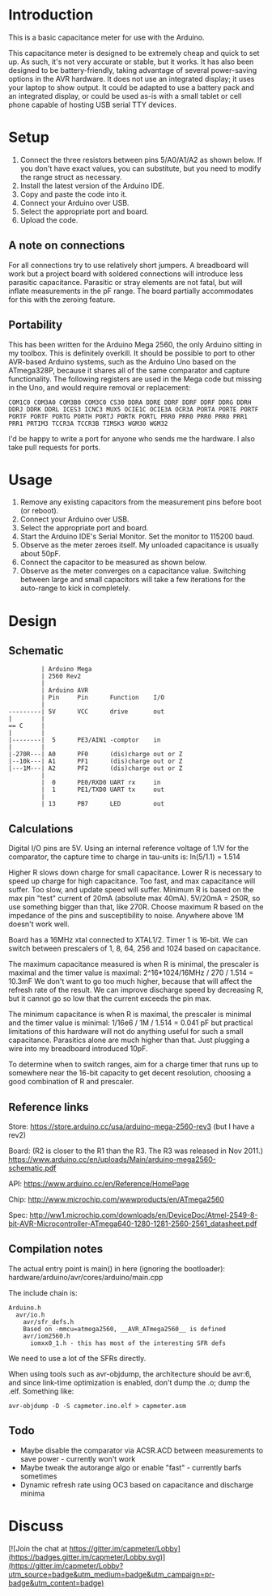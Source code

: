 Introduction
============

This is a basic capacitance meter for use with the Arduino.

This capacitance meter is designed to be extremely cheap and quick to set up. As such, it's not very accurate or stable, but it works. It has also been designed to be battery-friendly, taking advantage of several power-saving options in the AVR hardware. It does not use an integrated display; it uses your laptop to show output. It could be adapted to use a battery pack and an integrated display, or could be used as-is with a small tablet or cell phone capable of hosting USB serial TTY devices.

Setup
=====

1. Connect the three resistors between pins 5/A0/A1/A2 as shown below. If you don't have exact values, you can substitute, but you need to modify the range struct as necessary.
2. Install the latest version of the Arduino IDE.
3. Copy and paste the code into it.
4. Connect your Arduino over USB.
5. Select the appropriate port and board.
6. Upload the code.

A note on connections
---------------------
For all connections try to use relatively short jumpers. A breadboard will work but a project board with soldered connections will introduce less parasitic capacitance. Parasitic or stray elements are not fatal, but will inflate measurements in the pF range. The board partially accommodates for this with the zeroing feature.

Portability
-----------
This has been written for the Arduino Mega 2560, the only Arduino sitting in my toolbox. This is definitely overkill. It should be possible to port to other AVR-based Arduino systems, such as the Arduino Uno based on the ATmega328P, because it shares all of the same comparator and capture functionality. The following registers are used in the Mega code but missing in the Uno, and would require removal or replacement:

    COM1C0 COM3A0 COM3B0 COM3C0 CS30 DDRA DDRE DDRF DDRF DDRF DDRG DDRH DDRJ DDRK DDRL ICES3 ICNC3 MUX5 OCIE1C OCIE3A OCR3A PORTA PORTE PORTF PORTF PORTF PORTG PORTH PORTJ PORTK PORTL PRR0 PRR0 PRR0 PRR0 PRR1 PRR1 PRTIM3 TCCR3A TCCR3B TIMSK3 WGM30 WGM32

I'd be happy to write a port for anyone who sends me the hardware. I also take pull requests for ports.

Usage
=====
1. Remove any existing capacitors from the measurement pins before boot (or reboot).
2. Connect your Arduino over USB.
3. Select the appropriate port and board.
4. Start the Arduino IDE's Serial Monitor. Set the monitor to 115200 baud.
5. Observe as the meter zeroes itself. My unloaded capacitance is usually about 50pF.
6. Connect the capacitor to be measured as shown below.
7. Observe as the meter converges on a capacitance value. Switching between large and small capacitors will take a few iterations for the auto-range to kick in completely.

Design
======

Schematic
---------
             | Arduino Mega
             | 2560 Rev2
             |
             | Arduino AVR
             | Pin     Pin      Function    I/O
             |
    ---------| 5V      VCC      drive       out
    |        |
    == C     |
    |        |
    |--------|  5      PE3/AIN1 -comptor    in
    |        |
    |-270R---| A0      PF0      (dis)charge out or Z
    |--10k---| A1      PF1      (dis)charge out or Z
    |---1M---| A2      PF2      (dis)charge out or Z
             |
             |  0      PE0/RXD0 UART rx     in
             |  1      PE1/TXD0 UART tx     out
             |
             | 13      PB7      LED         out

Calculations
------------

Digital I/O pins are 5V.
Using an internal reference voltage of 1.1V for the comparator, the capture
time to charge in tau-units is:
ln(5/1.1) = 1.514

Higher R slows down charge for small capacitance.
Lower R is necessary to speed up charge for high capacitance.
Too fast, and max capacitance will suffer.
Too slow, and update speed will suffer.
Minimum R is based on the max pin "test" current of 20mA (absolute max 40mA).
5V/20mA = 250R, so use something bigger than that, like 270R.
Choose maximum R based on the impedance of the pins and susceptibility to
noise. Anywhere above 1M doesn't work well.

Board has a 16MHz xtal connected to XTAL1/2. Timer 1 is 16-bit.
We can switch between prescalers of 1, 8, 64, 256 and 1024 based on
capacitance.

The maximum capacitance measured is when R is minimal, the prescaler is maximal
and the timer value is maximal:
2^16*1024/16MHz / 270 / 1.514 = 10.3mF
We don't want to go too much higher, because that will affect the refresh
rate of the result. We can improve discharge speed by decreasing R, but it
cannot go so low that the current exceeds the pin max.

The minimum capacitance is when R is maximal, the prescaler is minimal
and the timer value is minimal:
1/16e6 / 1M / 1.514 = 0.041 pF
but practical limitations of this hardware will not do anything useful
for such a small capacitance. Parasitics alone are much higher than that.
Just plugging a wire into my breadboard introduced 10pF.

To determine when to switch ranges, aim for a charge timer that runs up
to somewhere near the 16-bit capacity to get decent resolution, choosing a
good combination of R and prescaler.

Reference links
---------------

Store: https://store.arduino.cc/usa/arduino-mega-2560-rev3 (but I have a rev2)

Board: (R2 is closer to the R1 than the R3. The R3 was released in Nov 2011.)
https://www.arduino.cc/en/uploads/Main/arduino-mega2560-schematic.pdf

API: https://www.arduino.cc/en/Reference/HomePage

Chip: http://www.microchip.com/wwwproducts/en/ATmega2560

Spec: http://ww1.microchip.com/downloads/en/DeviceDoc/Atmel-2549-8-bit-AVR-Microcontroller-ATmega640-1280-1281-2560-2561_datasheet.pdf

Compilation notes
-----------------

The actual entry point is main() in here (ignoring the bootloader):
hardware/arduino/avr/cores/arduino/main.cpp

The include chain is:

    Arduino.h
      avr/io.h
        avr/sfr_defs.h
        Based on -mmcu=atmega2560, __AVR_ATmega2560__ is defined
        avr/iom2560.h
          iomxx0_1.h - this has most of the interesting SFR defs
      
We need to use a lot of the SFRs directly.

When using tools such as avr-objdump, the architecture should be avr:6, and since
link-time optimization is enabled, don't dump the .o; dump the .elf. Something like:

    avr-objdump -D -S capmeter.ino.elf > capmeter.asm

Todo
----

* Maybe disable the comparator via ACSR.ACD between measurements to save power - currently won't work
* Maybe tweak the autorange algo or enable "fast" - currently barfs sometimes
* Dynamic refresh rate using OC3 based on capacitance and discharge minima

Discuss
=======
[![Join the chat at https://gitter.im/capmeter/Lobby](https://badges.gitter.im/capmeter/Lobby.svg)](https://gitter.im/capmeter/Lobby?utm_source=badge&utm_medium=badge&utm_campaign=pr-badge&utm_content=badge)
